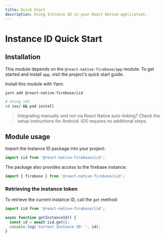 ```yaml
---
title: Quick Start
description: Using Instance ID in your React Native application.
---
```


# Instance ID Quick Start

## Installation

This module depends on the `@react-native-firebase/app` module. To get started and install `app`,
visit the project's <Anchor version={false} group={false} href="/quick-start">quick start</Anchor> guide.

Install this module with Yarn:

```bash
yarn add @react-native-firebase/iid

# Using iOS
cd ios/ && pod install
```

> Integrating manually and not via React Native auto-linking? Check the setup instructions for <Anchor version group href="/android">Android</Anchor>. iOS requires no additional steps.

## Module usage

Import the Instance ID package into your project:

```js
import iid from '@react-native-firebase/iid';
```

The package also provides access to the firebase instance:

```js
import { firebase } from '@react-native-firebase/iid';
```

### Retrieving the instance token

To retrieve the current instance ID, call the `get` method:

```js
import iid from '@react-native-firebase/iid';

async function getInstanceId() {
  const id = await iid.get();
  console.log('Current Instance ID: ', id);
}
```
